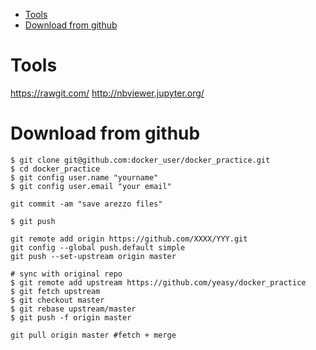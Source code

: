 
<!-- TOC -->

- [Tools](#tools)
- [Download from github](#download-from-github)

<!-- /TOC -->

# Tools
https://rawgit.com/
http://nbviewer.jupyter.org/

# Download from github
```
$ git clone git@github.com:docker_user/docker_practice.git
$ cd docker_practice
$ git config user.name "yourname"
$ git config user.email "your email"

git commit -am "save arezzo files"

$ git push

git remote add origin https://github.com/XXXX/YYY.git
git config --global push.default simple
git push --set-upstream origin master

# sync with original repo
$ git remote add upstream https://github.com/yeasy/docker_practice
$ git fetch upstream
$ git checkout master
$ git rebase upstream/master
$ git push -f origin master

git pull origin master #fetch + merge
```